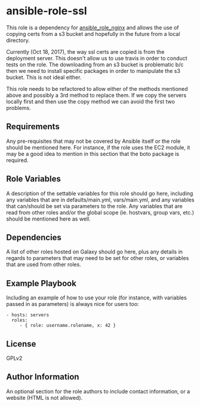 ansible-role-ssl
=========

This role is a dependency for [ansible_role_nginx](https://github.com/openstax/ansible-role-nginx) and allows the use of copying certs from a s3 bucket and hopefully in the future from a local directory.  

Currently (Oct 18, 2017), the way ssl certs are copied is from the deployment server. This doesn't allow us to use travis in order to conduct tests on the role. The downloading from an s3 bucket is problematic b/c then we need to install specific packages in order to manipulate the s3 bucket. This is not ideal either.

This role needs to be refactored to allow either of the methods mentioned above and possibly a 3rd method to replace them. If we copy the servers locally first and then use the copy method we can avoid the first two problems.

Requirements
------------

Any pre-requisites that may not be covered by Ansible itself or the role should be mentioned here. For instance, if the role uses the EC2 module, it may be a good idea to mention in this section that the boto package is required.

Role Variables
--------------

A description of the settable variables for this role should go here, including any variables that are in defaults/main.yml, vars/main.yml, and any variables that can/should be set via parameters to the role. Any variables that are read from other roles and/or the global scope (ie. hostvars, group vars, etc.) should be mentioned here as well.

Dependencies
------------

A list of other roles hosted on Galaxy should go here, plus any details in regards to parameters that may need to be set for other roles, or variables that are used from other roles.

Example Playbook
----------------

Including an example of how to use your role (for instance, with variables passed in as parameters) is always nice for users too:

    - hosts: servers
      roles:
         - { role: username.rolename, x: 42 }

License
-------

GPLv2

Author Information
------------------

An optional section for the role authors to include contact information, or a website (HTML is not allowed).
